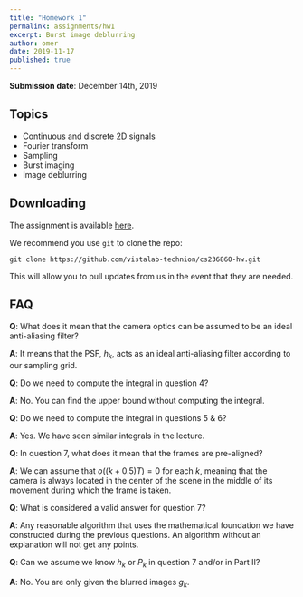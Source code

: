 ```yaml
---
title: "Homework 1"
permalink: assignments/hw1
excerpt: Burst image deblurring
author: omer
date: 2019-11-17
published: true
---
```


**Submission date**: December 14th, 2019

## Topics

- Continuous and discrete 2D signals
- Fourier transform
- Sampling
- Burst imaging
- Image deblurring

## Downloading

The assignment is available
[here](https://github.com/vistalab-technion/cs236860-hw/tree/master/hw1).

We recommend you use `git` to clone the repo:
```shell
git clone https://github.com/vistalab-technion/cs236860-hw.git
```
This will allow you to pull updates from us in the event that they are needed.

## FAQ

**Q**: What does it mean that the camera optics can be assumed to be an ideal anti-aliasing filter?

**A**: It means that the PSF, $h_k$, acts as an ideal anti-aliasing filter according to our sampling grid.


**Q**: Do we need to compute the integral in question 4?

**A**: No. You can find the upper bound without computing the integral.


**Q**: Do we need to compute the integral in questions 5 & 6?

**A**: Yes. We have seen similar integrals in the lecture.


**Q**: In question 7, what does it mean that the frames are pre-aligned?

**A**: We can assume that $o\left(\left(k+0.5\right)T\right)=0$ for each $k$, meaning that the camera is always located in the center of the scene in the middle of its movement during which the frame is taken.


**Q**: What is considered a valid answer for question 7?

**A**: Any reasonable algorithm that uses the mathematical foundation we have constructed during the previous questions. An algorithm without an explanation will not get any points.


**Q**: Can we assume we know $h_k$ or $P_k$ in question 7 and/or in Part II?

**A**: No. You are only given the blurred images $g_k$.
